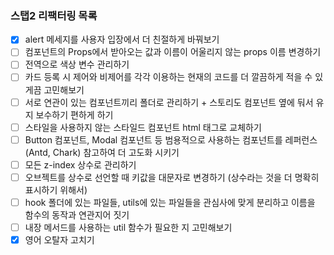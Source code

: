 ### 스탭2 리팩터링 목록

- [x] alert 메세지를 사용자 입장에서 더 친절하게 바꿔보기
- [ ] 컴포넌트의 Props에서 받아오는 값과 이름이 어울리지 않는 props 이름 변경하기
- [ ] 전역으로 색상 변수 관리하기
- [ ] 카드 등록 시 제어와 비제어를 각각 이용하는 현재의 코드를 더 깔끔하게 적을 수 있게끔 고민해보기
- [ ] 서로 연관이 있는 컴포넌트끼리 폴더로 관리하기 + 스토리도 컴포넌트 옆에 둬서 유지 보수하기 편하게 하기
- [ ] 스타일을 사용하지 않는 스타일드 컴포넌트 html 태그로 교체하기
- [ ] Button 컴포넌트, Modal 컴포넌트 등 범용적으로 사용하는 컴포넌트를 레퍼런스(Antd, Chark) 참고하여 더 고도화 시키기
- [ ] 모든 z-index 상수로 관리하기
- [ ] 오브젝트를 상수로 선언할 때 키값을 대문자로 변경하기 (상수라는 것을 더 명확히 표시하기 위해서)
- [ ] hook 폴더에 있는 파일들, utils에 있는 파일들을 관심사에 맞게 분리하고 이름을 함수의 동작과 연관지어 짓기
- [ ] 내장 메서드를 사용하는 util 함수가 필요한 지 고민해보기
- [x] 영어 오탈자 고치기
